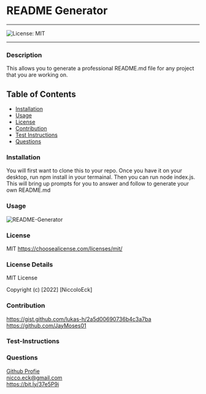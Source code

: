 
  # README Generator

  ----
  ![License: MIT](https://img.shields.io/badge/License-MIT-yellow.svg)

  ----

### Description
This allows you to generate a professional README.md file for any project that you are working on.

## Table of Contents
- [Installation](#installation)
- [Usage](#usage)
- [License](#license)
- [Contribution](#contribution)
- [Test Instructions](#test-instructions)
- [Questions](#questions)



### Installation
You will first want to clone this to your repo. Once you have it on your desktop, run npm install in your termainal. Then you can run node index.js.  This will bring up prompts for you to answer and follow to generate your own README.md

### Usage
![README-Generator](./assets/README-Generator.gif)

### License
MIT
https://choosealicense.com/licenses/mit/

### License Details

MIT License

Copyright (c) [2022] [NiccoloEck]


### Contribution
https://gist.github.com/lukas-h/2a5d00690736b4c3a7ba <br> https://github.com/JayMoses01

### Test-Instructions


### Questions
[Github Profie](https://github.com/Niccolosaurus)</br>
nicco.eck@gmail.com</br>
https://bit.ly/37e5P9i</br>


